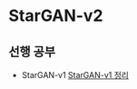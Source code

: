 # StarGAN-v2

## 선행 공부
- StarGAN-v1 [StarGAN-v1 정리](https://github.com/dnwjddl/PaperReview_v1/blob/master/4nd_paper(StarGANv1).md)
